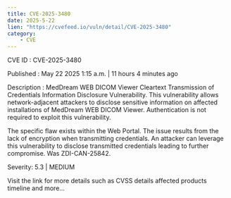 ```yaml
---
title: CVE-2025-3480
date: 2025-5-22
lien: "https://cvefeed.io/vuln/detail/CVE-2025-3480"
category:
    - CVE
---
```


CVE ID : CVE-2025-3480

Published :  May 22
2025
1:15 a.m. | 11 hours
4 minutes ago

Description : MedDream WEB DICOM Viewer Cleartext Transmission of Credentials Information Disclosure Vulnerability. This vulnerability allows network-adjacent attackers to disclose sensitive information on affected installations of MedDream WEB DICOM Viewer. Authentication is not required to exploit this vulnerability.

The specific flaw exists within the Web Portal. The issue results from the lack of encryption when transmitting credentials. An attacker can leverage this vulnerability to disclose transmitted credentials
leading to further compromise. Was ZDI-CAN-25842.

Severity: 5.3 | MEDIUM

Visit the link for more details
such as CVSS details
affected products
timeline
and more...
